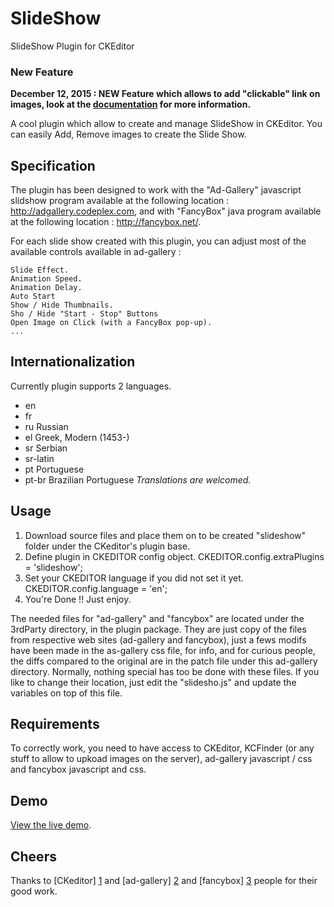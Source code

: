 SlideShow
=========
SlideShow Plugin for CKEditor

### New Feature
**December 12, 2015 : NEW Feature which allows to add "clickable" link on images,
look at the [documentation](http://devlabnet.eu/softdev/slideshow/index.php) for more information.**

A cool plugin which allow to create and manage SlideShow in CKEditor.
You can easily Add, Remove images to create the Slide Show.

Specification
-------------
The plugin has been designed to work with the "Ad-Gallery" javascript slidshow program available at the
following location : http://adgallery.codeplex.com, and with "FancyBox" java program available at the
following location : http://fancybox.net/.

For each slide show created with this plugin, you can adjust most of the available controls
available in ad-gallery :

    Slide Effect.
    Animation Speed.
    Animation Delay.
    Auto Start
    Show / Hide Thumbnails.
    Sho / Hide "Start - Stop" Buttons
    Open Image on Click (with a FancyBox pop-up).
    ...

Internationalization
-------------------------
Currently plugin supports 2 languages.

* en
* fr
* ru Russian
* el Greek, Modern (1453-)
* sr Serbian
* sr-latin
* pt Portuguese
* pt-br Brazilian Portuguese
*Translations are welcomed.*

Usage
-------------------------
1. Download source files and place them on to be created "slideshow" folder under the CKeditor's plugin base.
2. Define plugin in CKEDITOR config object.
        CKEDITOR.config.extraPlugins = 'slideshow';
3. Set your CKEDITOR language if you did not set it yet.
        CKEDITOR.config.language = 'en';
4. You're Done !! Just enjoy.

The needed files for "ad-gallery" and "fancybox" are located under the 3rdParty directory, in the plugin package.
They are just copy of the files from respective web sites (ad-gallery and fancybox), just a fews modifs have been made
in the as-gallery css file, for info, and for curious people, the diffs compared to the original are in the patch
file under this ad-gallery directory.
Normally, nothing special has too be done with these files. If you like to change their location, just edit the "slidesho.js"
 and update the variables on top of this file.

Requirements
-------------------------
To correctly work, you need to have access to CKEditor, KCFinder (or any stuff to allow to upkoad images
on the server), ad-gallery javascript / css and fancybox javascript and css.

Demo
-------------------------
[View the live demo]( http://devlabnet.eu/softdev/slideshow/demo.php ).


Cheers
--------------------
Thanks to [CKeditor] [1] and [ad-gallery] [2] and [fancybox] [3] people for their good work.

  [1]: http://ckeditor.com              "CKeditor"
  [2]: http://adgallery.codeplex.com    "ad-gallery"
  [3]: http://fancybox.net/             "fancybox"
